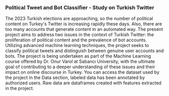 ### Political Tweet and Bot Classifier - Study on Turkish Twitter

The 2023 Turkish elections are approaching, so the number of political content on Turkey's Twitter is increasing rapidly these days. Also, there are too many accounts that generate content in an automated way. The present project aims to address two issues in the context of Turkish Twitter: the proliferation of political content and the prevalence of bot accounts. Utilizing advanced machine learning techniques, the project seeks to classify political tweets and distinguish between genuine user accounts and bots. The project is being undertaken as part of the Machine Learning course offered by Dr. Onur Varol at Sabancı University, with the ultimate goal of contributing to a deeper understanding of these issues and their impact on online discourse in Turkey. You can access the dataset used by the project in the Data section, labeled data has been annotated by authorized users. Raw data are dataframes created with features extracted in the project.
